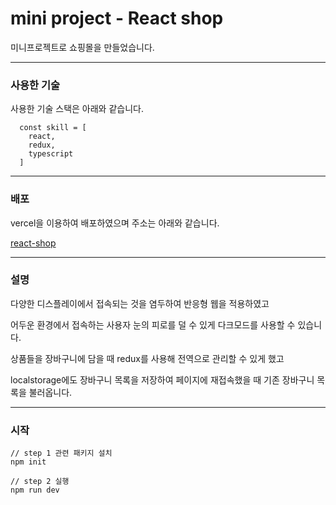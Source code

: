 # mini project - React shop

미니프로젝트로 쇼핑몰을 만들었습니다.

---
### 사용한 기술
사용한 기술 스택은 아래와 같습니다.
```
  const skill = [
    react, 
    redux, 
    typescript
  ]
```
---
### 배포
vercel을 이용하여 배포하였으며 주소는 아래와 같습니다.

[react-shop](https://project-shopping-mall.vercel.app/)


---
### 설명
다양한 디스플레이에서 접속되는 것을 염두하여 반응형 웹을 적용하였고 

어두운 환경에서 접속하는 사용자 눈의 피로를 덜 수 있게 다크모드를 사용할 수 있습니다. 

상품들을 장바구니에 담을 때 redux를 사용해 전역으로 관리할 수 있게 했고

localstorage에도 장바구니 목록을 저장하여 페이지에 재접속했을 때 기존 장바구니 목록을 불러옵니다.


---
### 시작
```
// step 1 관련 패키지 설치
npm init

// step 2 실행
npm run dev

```
